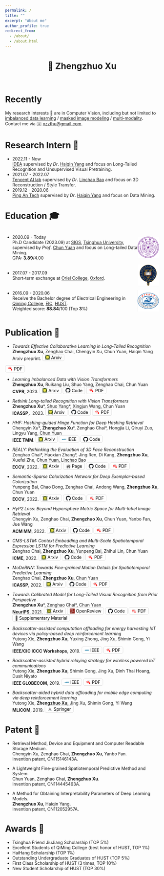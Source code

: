 ```yaml
---
permalink: /
title: ""
excerpt: "About me"
author_profile: true
redirect_from: 
  - /about/
  - /about.html
---
```


<style>
  .flex-between {
    display: flex;
    align-items: center;
    justify-content: space-between;
  }
  .badge {
    width: 70px;
    height: 70px;
  }
  .click_button {
    padding: 2px 8px;
    border: 1px solid #d9d9d9;
    border-radius: 5px;
    display: inline-flex;
    align-items: center;
    justify-content: center;
    color: black;
    text-decoration: none !important;
    font-size: 14px;
  }
  .click_button > img {
    display: block;
    width: 16px;
    height: 16px;
    margin-right: 4px;
  }
</style>

<h1 align="center"> 👋  Zhengzhuo Xu </h1>

<br />

# Recently

My research interests 🔎 are in Computer Vision, including but not limited to <u>imbalanced data learning</u> / <u>masked image modeling</u> / <u>multi-modality</u>. Contact me via  ✉️  <u>xzzthu@gmail.com</u>. 

<!-- Here is my resume of [[English Version]](../files/resume/resume_xzz_en.pdf) and [[Chinese Version]](../files/resume/resume_xzz_cn.pdf)! -->

Research Intern 💼
======
- 2022.11 - Now <br>
[IDEA](https://idea.edu.cn/) supervised by *Dr*. [Haiqin Yang](https://hqyang.github.io/) and focus on Long-Tailed Recognition and Unsupervised Visual Pretraining.
- 2021.07 - 2022.07 <br>
[Tencent AI lab](https://ai.tencent.com/ailab/zh/index/) supervised by *Dr*. [Linchao Bao](https://linchaobao.github.io/) and focus on 3D Reconstruction / Style Transfer.
- 2019.12 - 2020.06 <br>
[Ping An Tech](https://tech.pingan.com/) supervised by *Dr*. [Haiqin Yang](https://hqyang.github.io/) and focus on Data Mining.

Education 🎓
======
<div class="flex-between">
  <ul>
  <li>2020.09 - Today </li>
  Ph.D Candidate (2023.09) at <a href="https://www.sigs.tsinghua.edu.cn/">SIGS</a>, <a href="https://www.tsinghua.edu.cn/">Tsinghua University</a>, supervised by <i>Prof</i>. <a href="https://www.sigs.tsinghua.edu.cn/yc2/main.htm">Chun Yuan</a> and focus on Long-tailed Data Mining. <br>
  GPA: <b>3.89</b>/4.00
  </ul>
  <img class="badge" src="../images/tsinghua.png">
</div>

<div class="flex-between">
  <ul>
  <li>2017.07 - 2017.09 </li>
Short-term exchange at <a href="https://www.oriel.ox.ac.uk">Oriel College</a>, <a href="https://www.ox.ac.uk/cn">Oxford</a>.
  </ul>
  <img class="badge" src="../images/oxford.png">
</div>

<div class="flex-between">
  <ul>
  <li>2016.09 - 2020.06 </li>
  Receive the Bachelor degree of Electrical Engineering in <a href="http://qiming.hust.edu.cn/">Qiming College</a>, <a href="http://ei.hust.edu.cn/">EIC</a>, <a href="https://www.hust.edu.cn/">HUST</a>. <br>
  Weighted score: <b>88.84</b>/100 (Top <b>3</b>%)
  </ul>
  <img class="badge" src="../images/hust.png">
</div>

Publication 📄 
======
- *Towards Effective Collaborative Learning in Long-Tailed Recognition* <br>
**Zhengzhuo Xu**, Zenghao Chai, Chengyin Xu, Chun Yuan, Haiqin Yang <br>
Arxiv preprint.
<a href="https://arxiv.org/abs/2305.03378" class="click_button"><img src="../images/icon/arxiv.png">Arxiv</a>
<!-- <a href="" class="click_button"><img src="../images/icon/code.png">Code to release</a>  -->
<a href="./files/papers/ECL.pdf" class="click_button"><img src="../images/icon/pdf.png">PDF</a>

- *Learning Imbalanced Data with Vision Transformers* <br>
**Zhengzhuo Xu**, Ruikang Liu, Shuo Yang, Zenghao Chai, Chun Yuan <br>
**CVPR**, 2023.
<a href="https://arxiv.org/abs/2212.02015" class="click_button"><img src="../images/icon/arxiv.png">Arxiv</a>
<a href="https://github.com/XuZhengzhuo/LiVT" class="click_button"><img src="../images/icon/code.png">Code</a> 
<a href="./files/papers/LiVT.pdf" class="click_button"><img src="../images/icon/pdf.png">PDF</a>


<!-- [Arxiv](https://arxiv.org/abs/2212.02015) [[Code](https://github.com/XuZhengzhuo/LiVT)] [[PDF](./files/papers/LiVT.pdf)] -->

- *Rethink Long-tailed Recognition with Vision Transformers* <br>
**Zhengzhuo Xu**\*, Shuo Yang\*, Xingjun Wang, Chun Yuan <br>
**ICASSP**，2023.
<a href="https://arxiv.org/abs/2302.14284" class="click_button"><img src="../images/icon/arxiv.png">Arxiv</a>
<a href="https://github.com/XuZhengzhuo/PDC" class="click_button"><img src="../images/icon/code.png">Code</a>
<a href="./files/papers/PDC.pdf" class="click_button"><img src="../images/icon/pdf.png">PDF</a>

<!-- [[Arxiv](https://arxiv.org/abs/2302.14284)] [[Code](https://github.com/XuZhengzhuo/PDC)] [[PDF](./files/papers/PDC.pdf)] -->

- *HHF: Hashing-guided Hinge Function for Deep Hashing Retrieval* <br>
Chengyin Xu\*, **Zhengzhuo Xu**\*, Zenghao Chai\*, Hongjia Li, Qiruyi Zuo, Lingyu Yang, Chun Yuan <br>
**IEEE TMM**.
<a href="https://arxiv.org/abs/2112.02225" class="click_button"><img src="../images/icon/arxiv.png">Arxiv</a>
<a href="https://ieeexplore.ieee.org/document/9953581" class="click_button"><img src="../images/icon/ieee.jpeg">IEEE</a>
<a href="https://github.com/JerryXu0129/HHF" class="click_button"><img src="../images/icon/code.png">Code</a>

<!-- [[Arxiv](https://arxiv.org/abs/2112.02225)] [[IEEE](https://ieeexplore.ieee.org/document/9953581)] [[Code](https://github.com/JerryXu0129/HHF)] -->

- *REALY: Rethinking the Evaluation of 3D Face Reconstruction* <br>
Zenghao Chai\*, Haoxian Zhang\*, Jing Ren, Di Kang, **Zhengzhuo Xu**, Xuefei Zhe, Chun Yuan, Linchao Bao <br>
**ECCV**, 2022.
<a href="https://arxiv.org/abs/2203.09729" class="click_button"><img src="../images/icon/arxiv.png">Arxiv</a>
<a href="https://www.realy3dface.com/" class="click_button"><img src="../images/icon/page.png">Page</a>
<a href="https://github.com/czh-98/REALY" class="click_button"><img src="../images/icon/code.png">Code</a>
<a href="./files/papers/Realy.pdf" class="click_button"><img src="../images/icon/pdf.png">PDF</a>

<!-- [[Arxiv](https://arxiv.org/abs/2203.09729)] [[Page](https://www.realy3dface.com/)] [[Code](https://github.com/czh-98/REALY)] [[PDF](./files/papers/Realy.pdf)] -->

- *Semantic-Sparse Colorization Network for Deep Exemplar-based Colorization* <br>
Yunpeng Bai, Chao Dong, Zenghao Chai, Andong Wang, **Zhengzhuo Xu**, Chun Yuan <br>
**ECCV**, 2022.
<a href="https://arxiv.org/abs/2112.01335" class="click_button"><img src="../images/icon/arxiv.png">Arxiv</a>
<a href="https://github.com/bbaaii/SSC-Net" class="click_button"><img src="../images/icon/code.png">Code</a>
<a href="./files/papers/SSCN.pdf" class="click_button"><img src="../images/icon/pdf.png">PDF</a>

<!-- [[Arxiv](https://arxiv.org/abs/2112.01335)] [[Code](https://github.com/bbaaii/SSC-Net)] [[PDF](./files/papers/SSCN.pdf)]  -->

- *HyP2 Loss: Beyond Hypersphere Metric Space for Multi-label Image Retrieval* <br>
Chengyin Xu, Zenghao Chai, **Zhengzhuo Xu**, Chun Yuan, Yanbo Fan, Jue Wang <br>
**ACM MM**, 2022.
<a href="https://arxiv.org/abs/2208.06866" class="click_button"><img src="../images/icon/arxiv.png">Arxiv</a>
<a href="https://github.com/JerryXu0129/HyP2-Loss/" class="click_button"><img src="../images/icon/code.png">Code</a>
<a href="./files/papers/Hpy_loss.pdf" class="click_button"><img src="../images/icon/pdf.png">PDF</a>

<!-- [[Arxiv](https://arxiv.org/abs/2208.06866)] [[Code](https://github.com/JerryXu0129/HyP2-Loss/)] [[PDF](./files/papers/Hpy_loss.pdf)]  -->

- *CMS-LSTM: Context Embedding and Multi-Scale Spatiotemporal Expression LSTM for Predictive Learning* <br>
Zenghao Chai, **Zhengzhuo Xu**, Yunpeng Bai, Zhihui Lin, Chun Yuan <br>
**ICME**, 2022.
<a href="https://arxiv.org/abs/2102.03586" class="click_button"><img src="../images/icon/arxiv.png">Arxiv</a>
<a href="https://github.com/czh-98/CMS-LSTM" class="click_button"><img src="../images/icon/code.png">Code</a>
<a href="./files/papers/CMS-LSTM.pdf" class="click_button"><img src="../images/icon/pdf.png">PDF</a>

<!-- [[Arxiv](https://arxiv.org/abs/2102.03586)] [[Code](https://github.com/czh-98/CMS-LSTM)] [[PDF](./files/papers/CMS-LSTM.pdf)] -->

- *MoDeRNN: Towards Fine-grained Motion Details for Spatiotemporal Predictive Learning* <br>
Zenghao Chai, **Zhengzhuo Xu**, Chun Yuan <br>
**ICASSP**, 2022.
<a href="https://arxiv.org/abs/2110.12978" class="click_button"><img src="../images/icon/arxiv.png">Arxiv</a>
<a href="https://github.com/czh-98/MoDeRNN" class="click_button"><img src="../images/icon/code.png">Code</a>
<a href="./files/papers/MoDeRNN.pdf" class="click_button"><img src="../images/icon/pdf.png">PDF</a>

<!-- [[Arxiv](https://arxiv.org/abs/2110.12978)] [[Code](https://github.com/czh-98/MoDeRNN)] [[PDF](./files/papers/MoDeRNN.pdf)] -->

- *Towards Calibrated Model for Long-Tailed Visual Recognition from Prior Perspective* <br>
**Zhengzhuo Xu**\*, Zenghao Chai\*, Chun Yuan <br>
**NeurIPS**, 2021.
<a href="https://arxiv.org/abs/2111.03874" class="click_button"><img src="../images/icon/arxiv.png">Arxiv</a>
<a href="https://openreview.net/forum?id=vqzAfN-BoA_" class="click_button"><img src="../images/icon/openreview.png">OpenReview</a>
<a href="https://github.com/XuZhengzhuo/Prior-LT" class="click_button"><img src="../images/icon/code.png">Code</a>
<a href="./files/papers/Prior_LT.pdf" class="click_button"><img src="../images/icon/pdf.png">PDF</a>
<a href="./files/papers/Prior_Supplementary_Material.pdf" class="click_button"><img src="" style="width: 0;margin-left: -4px;">📄 Supplementary Material</a>
  
<!-- [[Arxiv](https://arxiv.org/abs/2111.03874)] [[OpenReview](https://openreview.net/forum?id=vqzAfN-BoA_)] [[Code](https://github.com/XuZhengzhuo/Prior-LT)] [[PDF](./files/papers/Prior_LT.pdf)] [[Supplementary Material](./files/papers/Prior_Supplementary_Material.pdf)] -->

- *Backscatter-assisted computation offloading for energy harvesting IoT devices via policy-based deep reinforcement learning* <br>
Yutong Xie, **Zhengzhuo Xu**, Yuxing Zhong, Jing Xu, Shimin Gong, Yi Wang <br>
**IEEE/CIC ICCC Workshops**, 2019.
<a href="https://ieeexplore.ieee.org/abstract/document/8849964" class="click_button"><img src="../images/icon/ieee.jpeg">IEEE</a>
<a href="./files/papers/Backscatter_DDPG.pdf" class="click_button"><img src="../images/icon/pdf.png">PDF</a>

<!-- [[IEEE](https://ieeexplore.ieee.org/abstract/document/8849964)] [[PDF](./files/papers/Backscatter_DDPG.pdf)] -->

- *Backscatter-assisted hybrid relaying strategy for wireless powered IoT communications* <br>
Yutong Xie, **Zhengzhuo Xu**, Shimin Gong, Jing Xu, Dinh Thai Hoang, Dusit Niyato <br>
**IEEE GLOBECOM**, 2019.
<a href="https://ieeexplore.ieee.org/abstract/document/9013386" class="click_button"><img src="../images/icon/ieee.jpeg">IEEE</a>
<a href="./files/papers/Backscatter_Hybrid_Relaying.pdf" class="click_button"><img src="../images/icon/pdf.png">PDF</a>

<!-- [[IEEE](https://ieeexplore.ieee.org/abstract/document/9013386)] [[PDF](./files/papers/Backscatter_Hybrid_Relaying.pdf)] -->

- *Backscatter-aided hybrid data offloading for mobile edge computing via deep reinforcement learning* <br>
Yutong Xie, **Zhengzhuo Xu**, Jing Xu, Shimin Gong, Yi Wang <br>
**MLICOM**, 2019.
<a href="https://link.springer.com/chapter/10.1007/978-3-030-32388-2_45" class="click_button"><img src="../images/icon/springer.jpeg">Springer</a>

<!-- [[Springer](https://link.springer.com/chapter/10.1007/978-3-030-32388-2_45)] -->



Patent 🧾
======
- Retrieval Method, Device and Equipment and Computer Readable Storage Medium. <br>
Chengyin Xu, Zenghao Chai, **Zhengzhuo Xu**, Yanbo Fan. <br>
Invention patent, CN115146143A.

- A Lightweight Fine-grained Spatiotemporal Predictive Method and System. <br>
Chun Yuan, Zenghao Chai, **Zhengzhuo Xu**. <br>
Invention patent, CN114445463A.

- A Method for Obtaining Interpretability Parameters of Deep Learning Models. <br>
**Zhengzhuo Xu**, Haiqin Yang. <br>
Invention patent, CN112052957A.

Awards 🌟
======
- Tsinghua Friend JiuJiang Scholarship (TOP 5%)
- Excellent Students of QiMing College (best honor of HUST, TOP 1%)
- HaiHang Scholarship (TOP 1%)
- Outstanding Undergraduate Graduates of HUST (TOP 5%)
- First Class Scholarship of HUST (3 times, TOP 10%)
- New Student Scholarship of HUST (TOP 30%)


<!-- Project 🔨
======
- China Collegiate Computing Contest ([CCCC](http://www.appcontest.net/)) 2019. <br>
Second class prize in the **FINAL** [[App](https://appsuke.com/cn/%E8%A7%86%E5%94%B1%E8%BE%BE%E4%BA%BA/)] available at Apple Store [[Present Video](https://youtu.be/ACqSiaio98s)]
- Rubik’s Cube Robot Design. <br>
An automatic cube solving robot via visual recognization and stepper motor [[Demo Video](https://youtu.be/lwa5qByJMJc)]
- BeiBei Seed Cup Competition 2017. <br>
Rank **11**/1000 [[Code](https://github.com/Dedsec-Xu/Seed_Cup_TextCNN)]
- Music Visualizer Circut <br>
A hardware circuit which uses LEDs and a power amplifier (LM386) to visualize music (low, medium and high frequence bandwidth) [[Demo Video](https://youtu.be/e310kDNNbSg)]
- Digital Signal Processing Course Design. <br>
A electronic piano simulator[[Code](https://github.com/byrrice/Matlab-Final-Project)]

Leadership 🔭 
======
- Outstanding annual member of the branch committee for post-graduate from Dept. of SIGS, Tsinghua.
- Commissary in charge of organization, the Party branch for post-graduate from the Dept. of SIGS, Tsinghua.
- Person in charge the Dept. of Club, Students' Association Union of Huazhong University of Science and Technology. -->

